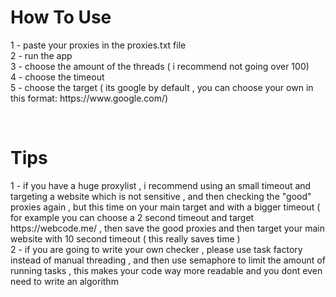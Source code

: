 <p align="left">
<h1>How To Use</h1>
1 - paste your proxies in the proxies.txt file <br>
2 - run the app <br>
3 - choose the amount of the threads ( i recommend not going over 100) <br>
4 - choose the timeout <br>
5 - choose the target ( its google by default , you can choose your own in this format: https://www.google.com/) <br>
</p>
 <br>
<h1>Tips</h1>
1 - if you have a huge proxylist , i recommend using an small timeout and targeting a website which is not sensitive , and then checking the "good" proxies again , but this time on your main target and with a bigger timeout ( for example you can choose a 2 second timeout and target https://webcode.me/ , then save the good proxies and then target your main website with 10 second timeout ( this really saves time )
<br>
2 - if you are going to write your own checker , please use task factory instead of manual threading , and then use semaphore to limit the amount of running tasks , this makes your code way more readable and you dont even need to write an algorithm
 

